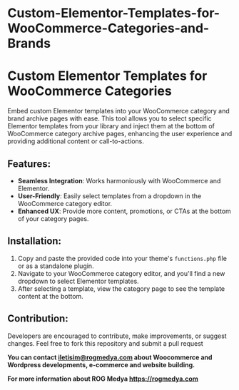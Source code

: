 # Custom-Elementor-Templates-for-WooCommerce-Categories-and-Brands
<h1>Custom Elementor Templates for WooCommerce Categories</h1>
<p>Embed custom Elementor templates into your WooCommerce category and brand archive pages with ease. This tool allows you to select specific Elementor templates from your library and inject them at the bottom of WooCommerce category archive pages, enhancing the user experience and providing additional content or call-to-actions.</p>
<h2>Features:</h2>
<ul><li><strong>Seamless Integration</strong>: Works harmoniously with WooCommerce and Elementor.</li><li><strong>User-Friendly</strong>: Easily select templates from a dropdown in the WooCommerce category editor.</li><li><strong>Enhanced UX</strong>: Provide more content, promotions, or CTAs at the bottom of your category pages.</li></ul>
<h2>Installation:</h2>
<ol><li>Copy and paste the provided code into your theme's <code>functions.php</code> file or as a standalone plugin.</li><li>Navigate to your WooCommerce category editor, and you'll find a new dropdown to select Elementor templates.</li><li>After selecting a template, view the category page to see the template content at the bottom.</li></ol>
<h2>Contribution:</h2>
<p>Developers are encouraged to contribute, make improvements, or suggest changes. Feel free to fork this repository and submit a pull request</p>
<p><strong>You can contact <a href="mailto:iletisim@rogmedya.com">iletisim@rogmedya.com</a> about Woocommerce and Wordpress developments, e-commerce and website building.</strong></p>

<p><strong>For more information about ROG Medya <a href="https://rogmedya.com" rel="nofollow">https://rogmedya.com</a></strong></p>
